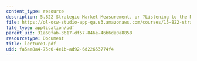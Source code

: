 ```yaml
---
content_type: resource
description: 5.822 Strategic Market Measurement, or ?Listening to the Market?
file: https://ol-ocw-studio-app-qa.s3.amazonaws.com/courses/15-822-strategic-marketing-measurement-fall-2002/fa5ae8a475c04e1bad926d22653774f4_lecture1.pdf
file_type: application/pdf
parent_uid: 31a60fab-3617-df57-846e-46b6da0a8858
resourcetype: Document
title: lecture1.pdf
uid: fa5ae8a4-75c0-4e1b-ad92-6d22653774f4
---
```

